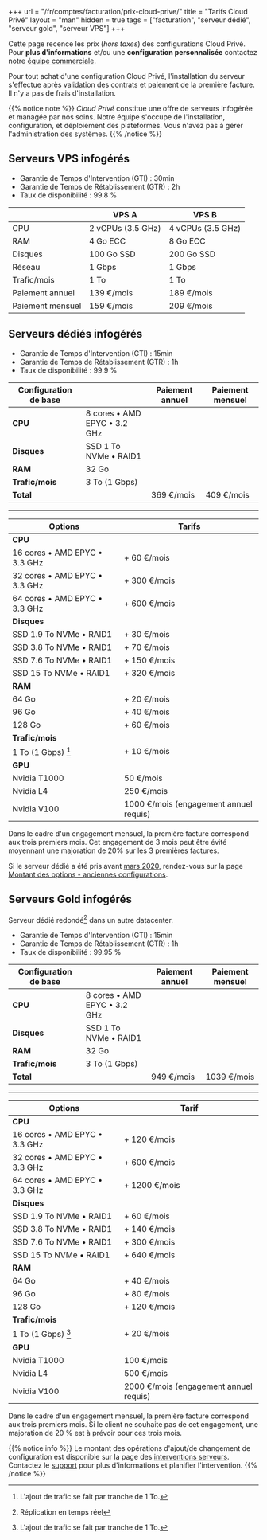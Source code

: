 +++
url = "/fr/comptes/facturation/prix-cloud-prive/"
title = "Tarifs Cloud Privé"
layout = "man"
hidden = true
tags = ["facturation", "serveur dédié", "serveur gold", "serveur VPS"]
+++

Cette page recence les prix (*hors taxes*) des configurations Cloud Privé. Pour **plus d'informations** et/ou une **configuration personnalisée** contactez notre [équipe commerciale](https://www.alwaysdata.com/fr/hebergement-infogere/).

Pour tout achat d'une configuration Cloud Privé, l'installation du serveur s'effectue après validation des contrats et paiement de la première facture. Il n'y a pas de frais d'installation.

{{% notice note %}}
*Cloud Privé* constitue une offre de serveurs infogérée et managée par nos soins. Notre équipe s'occupe de l'installation, configuration, et déploiement des plateformes. Vous n'avez pas à gérer l'administration des systèmes.
{{% /notice %}}

## Serveurs VPS infogérés

* Garantie de Temps d'Intervention (GTI) : 30min
* Garantie de Temps de Rétablissement (GTR) : 2h
* Taux de disponibilité : 99.8 %


|                 | VPS A             | VPS B             |
| --------------- | ----------------- | ----------------- |
| CPU             | 2 vCPUs (3.5 GHz) | 4 vCPUs (3.5 GHz) |
| RAM             | 4 Go ECC          | 8 Go ECC          |
| Disques         | 100 Go SSD        | 200 Go SSD        |
| Réseau          | 1 Gbps            | 1 Gbps            |
| Trafic/mois     | 1 To              | 1 To              |
| Paiement annuel  | 139 €/mois             | 189 €/mois             |
| Paiement mensuel | 159 €/mois             | 209 €/mois             |

## Serveurs dédiés infogérés

* Garantie de Temps d'Intervention (GTI) : 15min
* Garantie de Temps de Rétablissement (GTR) : 1h
* Taux de disponibilité : 99.9 %

| Configuration de base |                                    | Paiement annuel | Paiement mensuel |
| --------------------- | ---------------------------------- | --------------- | ------------- |
| **CPU**               | 8 cores • AMD EPYC • 3.2 GHz |                 |               |
| **Disques**           | SSD 1 To NVMe • RAID1                  |                 |               |
| **RAM**               | 32 Go                              |                 |               |
| **Trafic/mois**       | 3 To (1 Gbps)                      |                 |               |
| **Total**             |                                    | 369 €/mois           | 409 €/mois         |

---

| Options                             | Tarifs          |
| ----------------------------------- | --------------- |
| **CPU**                             |                 |
| 16 cores • AMD EPYC • 3.3 GHz   | + 60 €/mois          |
| 32 cores • AMD EPYC • 3.3 GHz | + 300 €/mois         |
| 64 cores • AMD EPYC • 3.3 GHz   | + 600 €/mois         |
| **Disques**                         |                 |
| SSD 1.9 To NVMe • RAID1                   | + 30 €/mois          |
| SSD 3.8 To NVMe • RAID1                   | + 70 €/mois         |
| SSD 7.6 To NVMe • RAID1                   | + 150 €/mois         |
| SSD 15 To NVMe • RAID1                | + 320 €/mois            |
| **RAM**                             |                 |
| 64 Go | + 20 €/mois |
| 96 Go | + 40 €/mois |
| 128 Go | + 60 €/mois |
| **Trafic/mois**                     |                 |
| 1 To (1 Gbps) [^1]                  | + 10 €/mois          |
|  **GPU** ||
| Nvidia T1000 | 50 €/mois |
| Nvidia L4 | 250 €/mois |
| Nvidia V100 | 1000 €/mois (engagement annuel requis) |

Dans le cadre d'un engagement mensuel, la première facture correspond aux trois premiers mois. Cet engagement de 3 mois peut être évité moyennant une majoration de 20% sur les 3 premières factures.

Si le serveur dédié a été pris avant [mars 2020](https://blog.alwaysdata.com/fr/2020/03/03/harderware-better-faster-stronger/), rendez-vous sur la page [Montant des options - anciennes configurations](accounts/billing/prices-options-old-configurations).

## Serveurs Gold infogérés

Serveur dédié redondé[^2] dans un autre datacenter.

* Garantie de Temps d'Intervention (GTI) : 15min
* Garantie de Temps de Rétablissement (GTR) : 1h
* Taux de disponibilité : 99.95 %

| Configuration de base |                                    | Paiement annuel | Paiement mensuel |
| --------------------- | ---------------------------------- | --------------- | ------------- |
| **CPU**               | 8 cores • AMD EPYC • 3.2 GHz |                 |               |
| **Disques**           | SSD 1 To NVMe • RAID1                |                 |               |
| **RAM**               | 32 Go                              |                 |               |
| **Trafic/mois**       | 3 To (1 Gbps)                      |                 |               |
| **Total**             |                                    | 949 €/mois      | 1039 €/mois   |

---

| Options                             | Tarif           |
| ----------------------------------- | --------------- |
| **CPU**                            |                 |
| 16 cores • AMD EPYC • 3.3 GHz   | + 120 €/mois         |
| 32 cores • AMD EPYC • 3.3 GHz | + 600 €/mois         |
| 64 cores • AMD EPYC • 3.3 GHz   | + 1200 €/mois        |
| **Disques**                         |                 |
| SSD 1.9 To NVMe • RAID1                   | + 60 €/mois         |
| SSD 3.8 To NVMe • RAID1                   | + 140 €/mois         |
| SSD 7.6 To NVMe • RAID1                   | + 300 €/mois         |
| SSD 15 To NVMe • RAID1                | + 640 €/mois           |
| **RAM**                             |                 |
| 64 Go | + 40 €/mois          |
| 96 Go | + 80 €/mois |
| 128 Go | + 120 €/mois |
| **Trafic/mois**                     |                 |
| 1 To (1 Gbps) [^1]                  | + 20 €/mois          |
|  **GPU** ||
| Nvidia T1000 | 100 €/mois |
| Nvidia L4 | 500 €/mois |
| Nvidia V100 | 2000 €/mois (engagement annuel requis) |

Dans le cadre d'un engagement mensuel, la première facture correspond aux trois premiers mois. Si le client ne souhaite pas de cet engagement, une majoration de 20 % est à prévoir pour ces trois mois.

{{% notice info %}}
Le montant des opérations d'ajout/de changement de configuration est disponible sur la page des [interventions serveurs](accounts/billing/servers-interventions). Contactez le [support](https://admin.alwaysdata.com/support/add/) pour plus d'informations et planifier l'intervention.
{{% /notice %}}


[^1]: L'ajout de trafic se fait par tranche de 1 To.
[^2]: Réplication en temps réel
